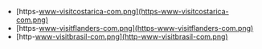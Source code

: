 - [https-www-visitcostarica-com.png](https-www-visitcostarica-com.png)
- [https-www-visitflanders-com.png](https-www-visitflanders-com.png)
- [http-www-visitbrasil-com.png](http-www-visitbrasil-com.png)
